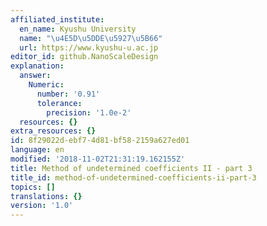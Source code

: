 ```yaml
---
affiliated_institute:
  en_name: Kyushu University
  name: "\u4E5D\u5DDE\u5927\u5B66"
  url: https://www.kyushu-u.ac.jp
editor_id: github.NanoScaleDesign
explanation:
  answer:
    Numeric:
      number: '0.91'
      tolerance:
        precision: '1.0e-2'
  resources: {}
extra_resources: {}
id: 8f29022d-ebf7-4d81-bf58-2159a627ed01
language: en
modified: '2018-11-02T21:31:19.162155Z'
title: Method of undetermined coefficients II - part 3
title_id: method-of-undetermined-coefficients-ii-part-3
topics: []
translations: {}
version: '1.0'
---
```







